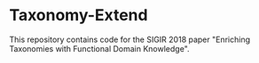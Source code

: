 # Taxonomy-Extend

This repository contains code for the SIGIR 2018 paper "Enriching Taxonomies with Functional Domain Knowledge".
